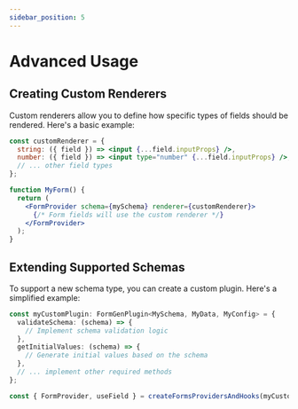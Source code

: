 ```yaml
---
sidebar_position: 5
---
```


# Advanced Usage

## Creating Custom Renderers

Custom renderers allow you to define how specific types of fields should be rendered. Here's a basic example:

```jsx
const customRenderer = {
  string: ({ field }) => <input {...field.inputProps} />,
  number: ({ field }) => <input type="number" {...field.inputProps} />,
  // ... other field types
};

function MyForm() {
  return (
    <FormProvider schema={mySchema} renderer={customRenderer}>
      {/* Form fields will use the custom renderer */}
    </FormProvider>
  );
}
```

## Extending Supported Schemas

To support a new schema type, you can create a custom plugin. Here's a simplified example:

```typescript
const myCustomPlugin: FormGenPlugin<MySchema, MyData, MyConfig> = {
  validateSchema: (schema) => {
    // Implement schema validation logic
  },
  getInitialValues: (schema) => {
    // Generate initial values based on the schema
  },
  // ... implement other required methods
};

const { FormProvider, useField } = createFormsProvidersAndHooks(myCustomPlugin);
```